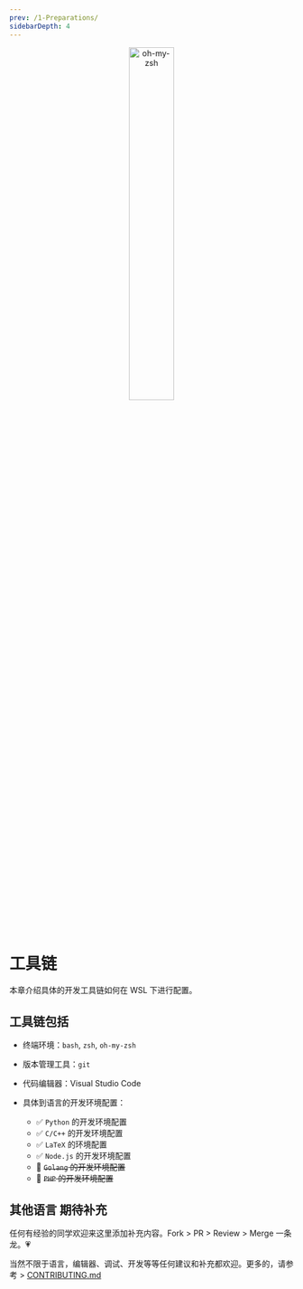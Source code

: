 ```yaml
---
prev: /1-Preparations/
sidebarDepth: 4
---
```


<div align="center"><img src="https://i.loli.net/2018/10/17/5bc6e10ee254f.png" alt="oh-my-zsh" width="40%"/></div>

# 工具链

本章介绍具体的开发工具链如何在 WSL 下进行配置。

## 工具链包括

- 终端环境：`bash`, `zsh`, `oh-my-zsh`
- 版本管理工具：`git`
- 代码编辑器：Visual Studio Code
- 具体到语言的开发环境配置：

  - ✅ `Python` 的开发环境配置
  - ✅ `C/C++` 的开发环境配置
  - ✅ `LaTeX` 的环境配置
  - ✅ `Node.js` 的开发环境配置
  - 🔲 ~~`Golang` 的开发环境配置~~
  - 🔲 ~~`PHP` 的开发环境配置~~

## 其他语言 期待补充

任何有经验的同学欢迎来这里添加补充内容。Fork > PR > Review > Merge 一条龙。💗

当然不限于语言，编辑器、调试、开发等等任何建议和补充都欢迎。更多的，请参考 > [CONTRIBUTING.md](https://github.com/spencerwooo/dowww/blob/master/.github/CONTRIBUTING.md)